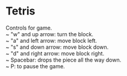 # Tetris
Controls for game.<br/>
~ "w" and up arrow: turn the block.<br/>
~ "a" and left arrow: move block left.<br/>
~ "s" and down arrow: move block down.<br/>
~ "d" and right arrow: move block right.<br/>
~ Spacebar: drops the piece all the way down.<br/>
~ P: to pause the game.<br/>
